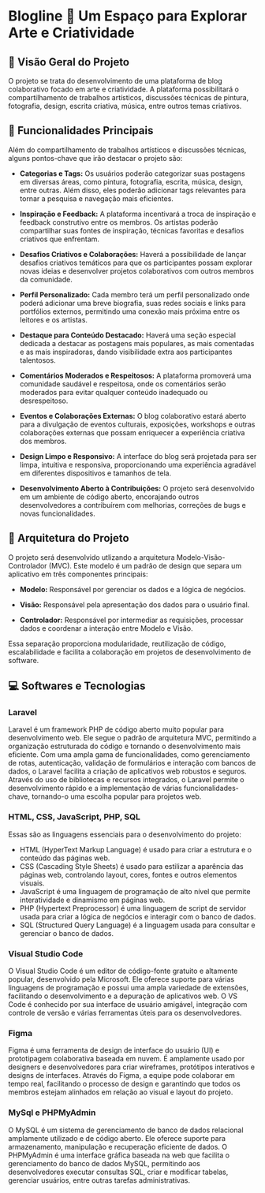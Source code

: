 # Blogline :leaves: Um Espaço para Explorar Arte e Criatividade

<!-- Atalhos para tópicos:
- Título do Blog
- Visão Geral do Projeto
- Funcionalidades Principais
- Arquitetura do Projeto
- Softwares e Tecnologias

- Instalação e Configuração
- Modelo de Dados
- Linha do Tempo de Desenvolvimento
- Equipe e Contribuições
- Licença e Direitos Autorais
- Feedback e Contato
- Agradecimentos e Reconhecimentos -->

<!-- ─── VISÃO GERAL ────────────────────────────── -->
## :dart: Visão Geral do Projeto
O projeto se trata do desenvolvimento de uma plataforma de blog colaborativo focado em arte e criatividade. A plataforma possibilitará o compartilhamento de trabalhos artísticos, discussões técnicas de pintura, fotografia, design, escrita criativa, música, entre outros temas criativos.

<!-- ─── FUNCIONALIDADES ────────────────────────────── -->
## :wrench: Funcionalidades Principais
Além do compartilhamento de trabalhos artísticos e discussões técnicas, alguns pontos-chave que irão destacar o projeto são:

- **Categorias e Tags:** Os usuários poderão categorizar suas postagens em diversas áreas, como pintura, fotografia, escrita, música, design, entre outras. Além disso, eles poderão adicionar tags relevantes para tornar a pesquisa e navegação mais eficientes.

- **Inspiração e Feedback:** A plataforma incentivará a troca de inspiração e feedback construtivo entre os membros. Os artistas poderão compartilhar suas fontes de inspiração, técnicas favoritas e desafios criativos que enfrentam.
- **Desafios Criativos e Colaborações:** Haverá a possibilidade de lançar desafios criativos temáticos para que os participantes possam explorar novas ideias e desenvolver projetos colaborativos com outros membros da comunidade.
- **Perfil Personalizado:** Cada membro terá um perfil personalizado onde poderá adicionar uma breve biografia, suas redes sociais e links para portfólios externos, permitindo uma conexão mais próxima entre os leitores e os artistas.
- **Destaque para Conteúdo Destacado:** Haverá uma seção especial dedicada a destacar as postagens mais populares, as mais comentadas e as mais inspiradoras, dando visibilidade extra aos participantes talentosos.
- **Comentários Moderados e Respeitosos:** A plataforma promoverá uma comunidade saudável e respeitosa, onde os comentários serão moderados para evitar qualquer conteúdo inadequado ou desrespeitoso.
- **Eventos e Colaborações Externas:** O blog colaborativo estará aberto para a divulgação de eventos culturais, exposições, workshops e outras colaborações externas que possam enriquecer a experiência criativa dos membros.
- **Design Limpo e Responsivo:** A interface do blog será projetada para ser limpa, intuitiva e responsiva, proporcionando uma experiência agradável em diferentes dispositivos e tamanhos de tela.
- **Desenvolvimento Aberto à Contribuições:** O projeto será desenvolvido em um ambiente de código aberto, encorajando outros desenvolvedores a contribuírem com melhorias, correções de bugs e novas funcionalidades.

<!-- ─── ARQUITETURA ────────────────────────────── -->
## :construction_worker: Arquitetura do Projeto
O projeto será desenvolvido utlizando a arquitetura Modelo-Visão-Controlador (MVC). Este modelo é um padrão de design que separa um aplicativo em três componentes principais:

- **Modelo:** Responsável por gerenciar os dados e a lógica de negócios.

- **Visão:** Responsável pela apresentação dos dados para o usuário final.
- **Controlador:** Responsável por intermediar as requisições, processar dados e coordenar a interação entre Modelo e Visão.

Essa separação proporciona modularidade, reutilização de código, escalabilidade e facilita a colaboração em projetos de desenvolvimento de software.

<!-- ─── SOFTWARES ────────────────────────────── -->
## :computer: Softwares e Tecnologias
### Laravel
Laravel é um framework PHP de código aberto muito popular para desenvolvimento web. Ele segue o padrão de arquitetura MVC, permitindo a organização estruturada do código e tornando o desenvolvimento mais eficiente. Com uma ampla gama de funcionalidades, como gerenciamento de rotas, autenticação, validação de formulários e interação com bancos de dados, o Laravel facilita a criação de aplicativos web robustos e seguros. Através do uso de bibliotecas e recursos integrados, o Laravel permite o desenvolvimento rápido e a implementação de várias funcionalidades-chave, tornando-o uma escolha popular para projetos web.

### HTML, CSS, JavaScript, PHP, SQL
Essas são as linguagens essenciais para o desenvolvimento do projeto:

- HTML (HyperText Markup Language) é usado para criar a estrutura e o conteúdo das páginas web.
- CSS (Cascading Style Sheets) é usado para estilizar a aparência das páginas web, controlando layout, cores, fontes e outros elementos visuais.
- JavaScript é uma linguagem de programação de alto nível que permite interatividade e dinamismo em páginas web.
- PHP (Hypertext Preprocessor) é uma linguagem de script de servidor usada para criar a lógica de negócios e interagir com o banco de dados.
- SQL (Structured Query Language) é a linguagem usada para consultar e gerenciar o banco de dados.

### Visual Studio Code
O Visual Studio Code é um editor de código-fonte gratuito e altamente popular, desenvolvido pela Microsoft. Ele oferece suporte para várias linguagens de programação e possui uma ampla variedade de extensões, facilitando o desenvolvimento e a depuração de aplicativos web. O VS Code é conhecido por sua interface de usuário amigável, integração com controle de versão e várias ferramentas úteis para os desenvolvedores.

### Figma
Figma é uma ferramenta de design de interface do usuário (UI) e prototipagem colaborativa baseada em nuvem. É amplamente usado por designers e desenvolvedores para criar wireframes, protótipos interativos e designs de interfaces. Através do Figma, a equipe pode colaborar em tempo real, facilitando o processo de design e garantindo que todos os membros estejam alinhados em relação ao visual e layout do projeto.

### MySql e PHPMyAdmin
O MySQL é um sistema de gerenciamento de banco de dados relacional amplamente utilizado e de código aberto. Ele oferece suporte para armazenamento, manipulação e recuperação eficiente de dados. O PHPMyAdmin é uma interface gráfica baseada na web que facilita o gerenciamento do banco de dados MySQL, permitindo aos desenvolvedores executar consultas SQL, criar e modificar tabelas, gerenciar usuários, entre outras tarefas administrativas.
